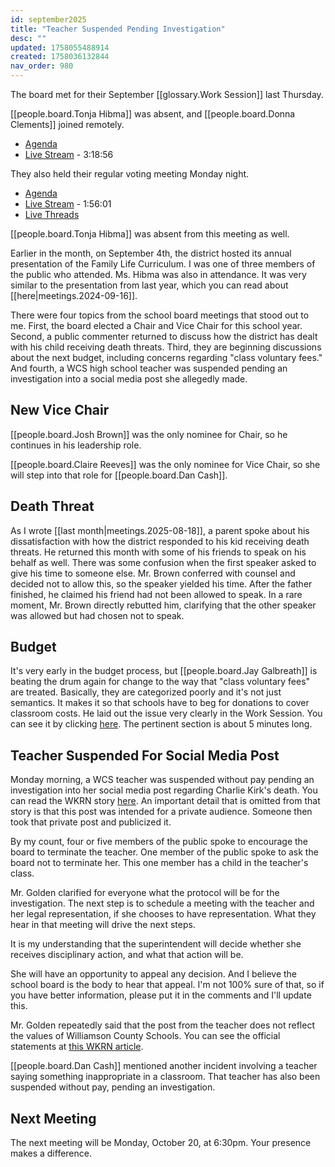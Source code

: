 ```yaml
---
id: september2025
title: "Teacher Suspended Pending Investigation"
desc: ""
updated: 1758055488914
created: 1758036132844
nav_order: 980
---
```


The board met for their September [[glossary.Work Session]] last Thursday.

[[people.board.Tonja Hibma]] was absent, and [[people.board.Donna Clements]] joined remotely.

- [Agenda](https://meeting.boeconnect.net/Public/Agenda/566?meeting=706623)
- [Live Stream](https://www.youtube.com/watch?v=4PoPv-S-t20) - 3:18:56

They also held their regular voting meeting Monday night.

- [Agenda](https://meeting.boeconnect.net/Public/Agenda/566?meeting=709071)
- [Live Stream](https://www.youtube.com/live/wV9IOQv880s) - 1:56:01
- [Live Threads](https://www.threads.com/@murribu/post/DOo9tk0jcsD)

[[people.board.Tonja Hibma]] was absent from this meeting as well.

Earlier in the month, on September 4th, the district hosted its annual presentation of the Family Life Curriculum. I was one of three members of the public who attended. Ms. Hibma was also in attendance. It was very similar to the presentation from last year, which you can read about [[here|meetings.2024-09-16]].

There were four topics from the school board meetings that stood out to me. First, the board elected a Chair and Vice Chair for this school year. Second, a public commenter returned to discuss how the district has dealt with his child receiving death threats. Third, they are beginning discussions about the next budget, including concerns regarding "class voluntary fees." And fourth, a WCS high school teacher was suspended pending an investigation into a social media post she allegedly made.

## New Vice Chair

[[people.board.Josh Brown]] was the only nominee for Chair, so he continues in his leadership role.

[[people.board.Claire Reeves]] was the only nominee for Vice Chair, so she will step into that role for [[people.board.Dan Cash]].

## Death Threat

As I wrote [[last month|meetings.2025-08-18]], a parent spoke about his dissatisfaction with how the district responded to his kid receiving death threats. He returned this month with some of his friends to speak on his behalf as well. There was some confusion when the first speaker asked to give his time to someone else. Mr. Brown conferred with counsel and decided not to allow this, so the speaker yielded his time. After the father finished, he claimed his friend had not been allowed to speak. In a rare moment, Mr. Brown directly rebutted him, clarifying that the other speaker was allowed but had chosen not to speak.

## Budget

It's very early in the budget process, but [[people.board.Jay Galbreath]] is beating the drum again for change to the way that "class voluntary fees" are treated. Basically, they are categorized poorly and it's not just semantics. It makes it so that schools have to beg for donations to cover classroom costs. He laid out the issue very clearly in the Work Session. You can see it by clicking [here](https://www.youtube.com/watch?v=4PoPv-S-t20&t=1826s). The pertinent section is about 5 minutes long.

## Teacher Suspended For Social Media Post

Monday morning, a WCS teacher was suspended without pay pending an investigation into her social media post regarding Charlie Kirk's death. You can read the WKRN story [here](https://www.wkrn.com/news/local-news/williamson-county-school-employee-suspended-for-charlie-kirk-comments/). An important detail that is omitted from that story is that this post was intended for a private audience. Someone then took that private post and publicized it.

By my count, four or five members of the public spoke to encourage the board to terminate the teacher. One member of the public spoke to ask the board not to terminate her. This one member has a child in the teacher's class.

Mr. Golden clarified for everyone what the protocol will be for the investigation. The next step is to schedule a meeting with the teacher and her legal representation, if she chooses to have representation. What they hear in that meeting will drive the next steps.

It is my understanding that the superintendent will decide whether she receives disciplinary action, and what that action will be.

She will have an opportunity to appeal any decision. And I believe the school board is the body to hear that appeal. I'm not 100% sure of that, so if you have better information, please put it in the comments and I'll update this.

Mr. Golden repeatedly said that the post from the teacher does not reflect the values of Williamson County Schools. You can see the official statements at [this WKRN article](https://www.wkrn.com/news/local-news/williamson-county-school-employee-suspended-for-charlie-kirk-comments/amp/).

[[people.board.Dan Cash]] mentioned another incident involving a teacher saying something inappropriate in a classroom. That teacher has also been suspended without pay, pending an investigation.

## Next Meeting

The next meeting will be Monday, October 20, at 6:30pm. Your presence makes a difference.
